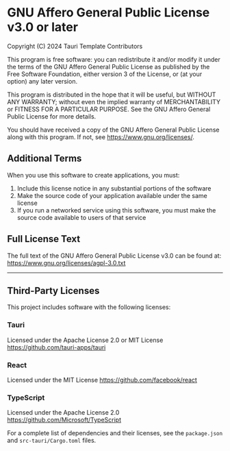 # GNU Affero General Public License v3.0 or later

Copyright (C) 2024 Tauri Template Contributors

This program is free software: you can redistribute it and/or modify
it under the terms of the GNU Affero General Public License as published
by the Free Software Foundation, either version 3 of the License, or
(at your option) any later version.

This program is distributed in the hope that it will be useful,
but WITHOUT ANY WARRANTY; without even the implied warranty of
MERCHANTABILITY or FITNESS FOR A PARTICULAR PURPOSE. See the
GNU Affero General Public License for more details.

You should have received a copy of the GNU Affero General Public License
along with this program. If not, see <https://www.gnu.org/licenses/>.

## Additional Terms

When you use this software to create applications, you must:

1. Include this license notice in any substantial portions of the software
2. Make the source code of your application available under the same license
3. If you run a networked service using this software, you must make the source code available to users of that service

## Full License Text

The full text of the GNU Affero General Public License v3.0 can be found at:
https://www.gnu.org/licenses/agpl-3.0.txt

---

## Third-Party Licenses

This project includes software with the following licenses:

### Tauri

Licensed under the Apache License 2.0 or MIT License
https://github.com/tauri-apps/tauri

### React

Licensed under the MIT License
https://github.com/facebook/react

### TypeScript

Licensed under the Apache License 2.0
https://github.com/Microsoft/TypeScript

For a complete list of dependencies and their licenses, see the `package.json` and `src-tauri/Cargo.toml` files.
